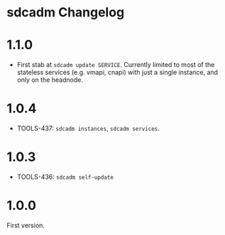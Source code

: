# sdcadm Changelog

# 1.1.0

- First stab at `sdcadm update SERVICE`. Currently limited to most of the stateless
  services (e.g. vmapi, cnapi) with just a single instance, and only on the headnode.

# 1.0.4

- TOOLS-437: `sdcadm instances`, `sdcadm services`.

# 1.0.3

- TOOLS-436: `sdcadm self-update`

# 1.0.0

First version.
